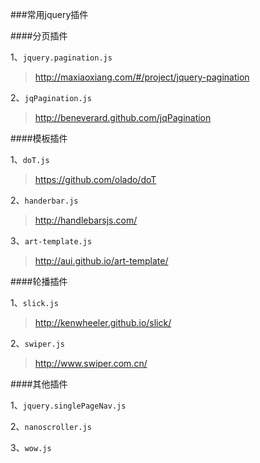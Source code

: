 

###常用jquery插件  

####分页插件  

 1、`jquery.pagination.js`  

>http://maxiaoxiang.com/#/project/jquery-pagination  

2、`jqPagination.js`  

>  http://beneverard.github.com/jqPagination

####模板插件  

 1、`doT.js`  

>https://github.com/olado/doT    

2、`handerbar.js`  

>http://handlebarsjs.com/  

3、`art-template.js`  

>http://aui.github.io/art-template/  

####轮播插件  

 1、`slick.js`  

>http://kenwheeler.github.io/slick/    

2、`swiper.js`  

>http://www.swiper.com.cn/  

####其他插件  

 1、`jquery.singlePageNav.js`  

2、`nanoscroller.js`  

3、`wow.js`




